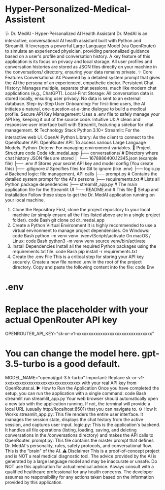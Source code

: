 # Hyper-Personalized-Medical-Assistent

🩺 Dr. MedAI - Hyper-Personalized AI Health Assistant
Dr. MedAI is an interactive, conversational AI health assistant built with Python and Streamlit. It leverages a powerful Large Language Model (via OpenRouter) to simulate an experienced physician, providing personalized guidance based on a user's profile and conversation history.
A key feature of this application is its focus on privacy and local storage. All user profiles and conversation histories are stored as JSON files directly on your machine in the conversations/ directory, ensuring your data remains private.
✨ Core Features
Conversational AI: Powered by a detailed system prompt that gives the AI the persona of an experienced, empathetic doctor.
Persistent Chat History: Manages multiple, separate chat sessions, much like modern chat applications (e.g., ChatGPT).
Local-First Storage: All conversation data is stored locally, ensuring user privacy. No data is sent to an external database.
Step-by-Step User Onboarding: For first-time users, the AI initiates a natural, one-question-at-a-time dialogue to build a medical profile.
Secure API Key Management: Uses a .env file to safely manage your API key, keeping it out of the source code.
Intuitive UI: A clean and responsive user interface built with Streamlit, featuring a sidebar for chat management.
🛠️ Technology Stack
Python 3.10+
Streamlit: For the interactive web UI.
OpenAI Python Library: As the client to connect to the OpenRouter API.
OpenRouter API: To access various Large Language Models.
Python-Dotenv: For managing environment variables.
📂 Project Structure
code
Code
/dr_medai_app
├── conversations/            # Directory where chat history JSON files are stored
│   └── 1678886400.12345.json (example file)
├── .env                      # Stores your secret API key and model config (You create this)
├── .gitignore                # Specifies files for Git to ignore (like .env)
├── logic.py                  # Backend logic: file management, API calls
├── prompt.py                 # Contains the detailed system prompt for the AI's persona
├── requirements.txt          # Lists all Python package dependencies
├── streamlit_app.py          # The main application file for the Streamlit UI
└── README.md                 # This file
🚀 Setup and Installation
Follow these steps to get the Dr. MedAI application running on your local machine.
1. Clone the Repository
First, clone the project repository to your local machine (or simply ensure all the files listed above are in a single project folder).
code
Bash
git clone <your-repository-url>
cd dr_medai_app
2. Create a Python Virtual Environment
It is highly recommended to use a virtual environment to manage project dependencies.
On Windows:
code
Bash
python -m venv venv
.\venv\Scripts\activate
On macOS / Linux:
code
Bash
python3 -m venv venv
source venv/bin/activate
3. Install Dependencies
Install all the required Python packages using the requirements.txt file.
code
Bash
pip install -r requirements.txt
4. Create the .env File
This is a critical step for storing your API key securely.
Create a new file named .env in the root of the project directory.
Copy and paste the following content into the file:
code
Env
# .env

# Replace the placeholder with your actual OpenRouter API key
OPENROUTER_API_KEY="sk-or-v1-xxxxxxxxxxxxxxxxxxxxxxxxxxxxxxxx"

# You can change the model here. gpt-3.5-turbo is a good default.
MODEL_NAME="openai/gpt-3.5-turbo"
Important: Replace sk-or-v1-xxxxxxxxxxxxxxxxxxxxxxxxxxxxxxxx with your real API key from OpenRouter.ai.
▶️ How to Run the Application
Once you have completed the setup, you can run the application with a single command:
code
Bash
streamlit run streamlit_app.py
Your web browser should automatically open a new tab with the application running. If not, the terminal will provide a local URL (usually http://localhost:8501) that you can navigate to.
⚙️ How It Works
streamlit_app.py: This file renders the entire user interface. It manages the session state, displays the chat history from the active session, and captures user input.
logic.py: This is the application's backend. It handles all file operations (listing, loading, saving, and deleting conversations in the /conversations directory) and makes the API calls to OpenRouter.
prompt.py: This file contains the master prompt that defines Dr. MedAI's personality, rules, safety protocols, and conversational flow. This is the "brain" of the AI.
⚠️ Disclaimer
This is a proof-of-concept project and is NOT a real medical diagnostic tool. The advice provided by the AI is generated by a large language model and may be inaccurate or unsafe.
Do NOT use this application for actual medical advice.
Always consult with a qualified healthcare professional for any health concerns.
The developer assumes no responsibility for any actions taken based on the information provided by this application.
